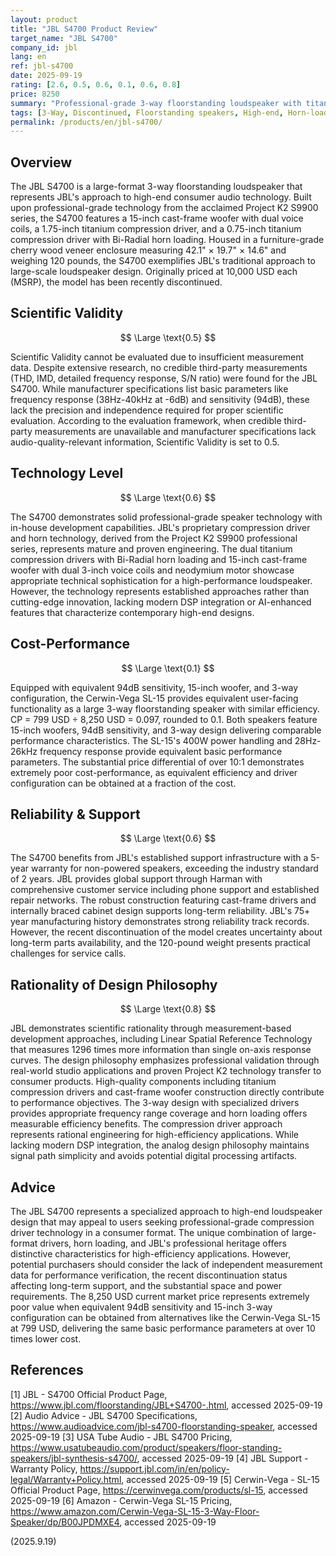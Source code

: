 ```yaml
---
layout: product
title: "JBL S4700 Product Review"
target_name: "JBL S4700"
company_id: jbl
lang: en
ref: jbl-s4700
date: 2025-09-19
rating: [2.6, 0.5, 0.6, 0.1, 0.6, 0.8]
price: 8250
summary: "Professional-grade 3-way floorstanding loudspeaker with titanium compression drivers and horn loading, representing JBL's high-end consumer audio technology but recently discontinued"
tags: [3-Way, Discontinued, Floorstanding speakers, High-end, Horn-loaded, Professional, Speakers]
permalink: /products/en/jbl-s4700/
---
```

## Overview

The JBL S4700 is a large-format 3-way floorstanding loudspeaker that represents JBL's approach to high-end consumer audio technology. Built upon professional-grade technology from the acclaimed Project K2 S9900 series, the S4700 features a 15-inch cast-frame woofer with dual voice coils, a 1.75-inch titanium compression driver, and a 0.75-inch titanium compression driver with Bi-Radial horn loading. Housed in a furniture-grade cherry wood veneer enclosure measuring 42.1" × 19.7" × 14.6" and weighing 120 pounds, the S4700 exemplifies JBL's traditional approach to large-scale loudspeaker design. Originally priced at 10,000 USD each (MSRP), the model has been recently discontinued.

## Scientific Validity

$$ \Large \text{0.5} $$

Scientific Validity cannot be evaluated due to insufficient measurement data. Despite extensive research, no credible third-party measurements (THD, IMD, detailed frequency response, S/N ratio) were found for the JBL S4700. While manufacturer specifications list basic parameters like frequency response (38Hz-40kHz at -6dB) and sensitivity (94dB), these lack the precision and independence required for proper scientific evaluation. According to the evaluation framework, when credible third-party measurements are unavailable and manufacturer specifications lack audio-quality-relevant information, Scientific Validity is set to 0.5.

## Technology Level

$$ \Large \text{0.6} $$

The S4700 demonstrates solid professional-grade speaker technology with in-house development capabilities. JBL's proprietary compression driver and horn technology, derived from the Project K2 S9900 professional series, represents mature and proven engineering. The dual titanium compression drivers with Bi-Radial horn loading and 15-inch cast-frame woofer with dual 3-inch voice coils and neodymium motor showcase appropriate technical sophistication for a high-performance loudspeaker. However, the technology represents established approaches rather than cutting-edge innovation, lacking modern DSP integration or AI-enhanced features that characterize contemporary high-end designs.

## Cost-Performance

$$ \Large \text{0.1} $$

Equipped with equivalent 94dB sensitivity, 15-inch woofer, and 3-way configuration, the Cerwin-Vega SL-15 provides equivalent user-facing functionality as a large 3-way floorstanding speaker with similar efficiency. CP = 799 USD ÷ 8,250 USD = 0.097, rounded to 0.1. Both speakers feature 15-inch woofers, 94dB sensitivity, and 3-way design delivering comparable performance characteristics. The SL-15's 400W power handling and 28Hz-26kHz frequency response provide equivalent basic performance parameters. The substantial price differential of over 10:1 demonstrates extremely poor cost-performance, as equivalent efficiency and driver configuration can be obtained at a fraction of the cost.

## Reliability & Support

$$ \Large \text{0.6} $$

The S4700 benefits from JBL's established support infrastructure with a 5-year warranty for non-powered speakers, exceeding the industry standard of 2 years. JBL provides global support through Harman with comprehensive customer service including phone support and established repair networks. The robust construction featuring cast-frame drivers and internally braced cabinet design supports long-term reliability. JBL's 75+ year manufacturing history demonstrates strong reliability track records. However, the recent discontinuation of the model creates uncertainty about long-term parts availability, and the 120-pound weight presents practical challenges for service calls.

## Rationality of Design Philosophy

$$ \Large \text{0.8} $$

JBL demonstrates scientific rationality through measurement-based development approaches, including Linear Spatial Reference Technology that measures 1296 times more information than single on-axis response curves. The design philosophy emphasizes professional validation through real-world studio applications and proven Project K2 technology transfer to consumer products. High-quality components including titanium compression drivers and cast-frame woofer construction directly contribute to performance objectives. The 3-way design with specialized drivers provides appropriate frequency range coverage and horn loading offers measurable efficiency benefits. The compression driver approach represents rational engineering for high-efficiency applications. While lacking modern DSP integration, the analog design philosophy maintains signal path simplicity and avoids potential digital processing artifacts.

## Advice

The JBL S4700 represents a specialized approach to high-end loudspeaker design that may appeal to users seeking professional-grade compression driver technology in a consumer format. The unique combination of large-format drivers, horn loading, and JBL's professional heritage offers distinctive characteristics for high-efficiency applications. However, potential purchasers should consider the lack of independent measurement data for performance verification, the recent discontinuation status affecting long-term support, and the substantial space and power requirements. The 8,250 USD current market price represents extremely poor value when equivalent 94dB sensitivity and 15-inch 3-way configuration can be obtained from alternatives like the Cerwin-Vega SL-15 at 799 USD, delivering the same basic performance parameters at over 10 times lower cost.

## References

[1] JBL - S4700 Official Product Page, https://www.jbl.com/floorstanding/JBL+S4700-.html, accessed 2025-09-19
[2] Audio Advice - JBL S4700 Specifications, https://www.audioadvice.com/jbl-s4700-floorstanding-speaker, accessed 2025-09-19
[3] USA Tube Audio - JBL S4700 Pricing, https://www.usatubeaudio.com/product/speakers/floor-standing-speakers/jbl-synthesis-s4700/, accessed 2025-09-19
[4] JBL Support - Warranty Policy, https://support.jbl.com/in/en/policy-legal/Warranty+Policy.html, accessed 2025-09-19
[5] Cerwin-Vega - SL-15 Official Product Page, https://cerwinvega.com/products/sl-15, accessed 2025-09-19
[6] Amazon - Cerwin-Vega SL-15 Pricing, https://www.amazon.com/Cerwin-Vega-SL-15-3-Way-Floor-Speaker/dp/B00JPDMXE4, accessed 2025-09-19

(2025.9.19)